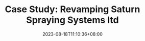 ---
title: "Case Study: Revamping Saturn Spraying Systems ltd"
date: 2023-08-18T11:10:36+08:00
draft: false
slug: "saturn-spraying-systems"
language: en
description: This case study delves into Saturn's journey of enhancing its brand presence and optimizing its sales efforts through strategic partnership with Outsourced Sales, a dynamic marketing agency.
heading_1: "Saturn Spraying Systems: Revolutionizing Food Production with Precision Spray Technology"
text_1: "In the fast-paced world of modern food production, precision and efficiency are paramount. Saturn Spraying Systems, a global leader in spinning disc spray technology, has emerged as a key player in delivering consistent and high-quality spray solutions for glazes, oils, and emulsions onto food products. This case study delves into Saturn's journey of enhancing its brand presence and optimizing its sales efforts through strategic partnership with Outsourced Sales, a dynamic marketing agency."
image_1: "images/satrun-logo-revamp.png"
image_2: "images/before.png"
image_3: "images/image-3.jpg"
featuredImage: "images/satrun-logo-revamp.png"
heading_2: "Challenges Faced by Saturn: A Branding Evolution"
text_2: "While Saturn had established itself as a trusted supplier for numerous industry giants, there was an underlying need for reinvigoration in terms of brand awareness and customer outreach. Recognizing this opportunity for growth, Saturn collaborated with Outsourced Sales to rejuvenate its marketing and sales strategies.

Upon meticulous analysis, it became evident that Saturn's branding elements needed a contemporary makeover. The enduring logo, a relic from the 1980s, was reimagined to align with current design trends while preserving the essence of the brand's heritage. The transformation was a visual testament to Saturn's commitment to innovation and adaptability."
heading_3: "Revamping the Digital Landscape: A Website Transformation"
text_3: "A pivotal aspect of modern business is an engaging online presence. Outsourced Sales embarked on a comprehensive overhaul of Saturn's website. The existing complex user interface was streamlined, giving way to a sleek and user-friendly design. Clear and compelling calls-to-action (CTAs) were strategically placed to guide visitors seamlessly through the website's offerings.

To complement the enhanced design, Outsourced Sales meticulously crafted engaging and informative content for the website. This ensured that Saturn's products and capabilities were communicated effectively to visitors, nurturing a sense of connection and trust."
heading_4: "Elevating SEO and Online Visibility: A Google Ranking Triumph"
text_4: "Achieving a prominent position in search engine rankings was imperative to amplify Saturn's reach. Outsourced Sales orchestrated a comprehensive SEO strategy encompassing both on-page and off-page optimization. The front-end structure of the website was meticulously fine-tuned to resonate with search engine algorithms, facilitating higher organic rankings.

The off-page SEO initiatives included strategic link-building and content dissemination across diverse digital platforms. This synergistic approach bolstered Saturn's online visibility, ensuring that the brand's offerings resonated with a broader audience."
heading_5: "Unleashing Creativity: Design and Social Media Mastery"
text_5: "Beyond the virtual realm, Outsourced Sales extended its creative prowess to encompass every facet of Saturn's branding. The agency skillfully curated visually captivating designs, not only for the user interface but also for Saturn's social media presence. The result was a harmonious and compelling visual identity that resonated across various touchpoints."
heading_6: "Navigating the Social Sphere: Optimal Media Reach and Management"
text_6: "Maintaining an active and engaging social media presence is integral in today's interconnected world. Outsourced Sales meticulously devised a content strategy that ensured Saturn's social media channels remained vibrant and relevant. Optimized posts, strategically timed and tailored to the audience's preferences, fostered a sense of community and interaction."
heading_7: "Precision Sales Outreach: The BANT Strategy Unveiled"
text_7: "Outsourced Sales harnessed the power of the BANT strategy—Budget, Authority, Need, and Timeline—to revolutionize Saturn's sales outreach. By rigorously evaluating potential leads based on these parameters, Outsourced Sales was able to identify genuinely interested prospects within sectors aligned with Saturn's offerings. This streamlined approach ensured that every outreach effort was purposeful and impactful."
heading_8: "Results That Speak Volumes: A 20% Revenue Surge"
text_8: "Through a harmonious synergy of design, technology, and strategic prowess, Outsourced Sales facilitated Saturn's transformational journey. The collaborative efforts bore fruit as Saturn witnessed a remarkable 20% increase in revenues. This exponential growth was a testament to the efficacy of the partnership, underpinned by data-driven decisions and expert insights."
---